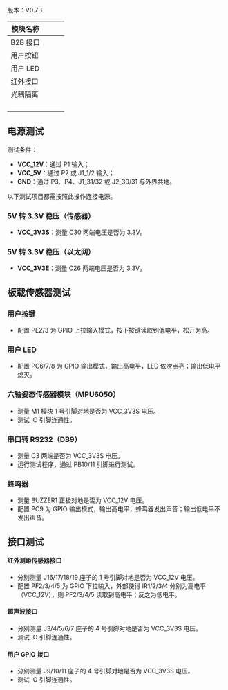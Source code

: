 版本：V0.7B

| 模块名称 |     |     |     |
| -------- | --- | --- | --- |
| B2B 接口 |     |     |     |
| 用户按钮 |     |     |     |
| 用户 LED |     |     |     |
| 红外接口 |     |     |     |
| 光耦隔离 |     |     |     |
|          |     |     |     |
|          |     |     |     |
|          |     |     |     |
|          |     |     |     |

## 电源测试

测试条件：

- **VCC_12V**：通过 P1 输入；
- **VCC_5V**：通过 P2 或 J1_1/2 输入；
- **GND**：通过 P3、P4、J1_31/32 或 J2_30/31 与外界共地。

以下测试项目都需按照此操作连接电源。

### 5V 转 3.3V 稳压（传感器）

- **VCC_3V3S**：测量 C30 两端电压是否为 3.3V。

### 5V 转 3.3V 稳压（以太网）

- **VCC_3V3E**：测量 C26 两端电压是否为 3.3V。

## 板载传感器测试

### 用户按键

- 配置 PE2/3 为 GPIO 上拉输入模式，按下按键读取到低电平，松开为高。

### 用户 LED

- 配置 PC6/7/8 为 GPIO 输出模式，输出高电平，LED 依次点亮；输出低电平熄灭。

### 六轴姿态传感器模块（MPU6050）

- 测量 M1 模块 1 号引脚对地是否为 VCC_3V3S 电压。
- 测试 IO 引脚连通性。

### 串口转 RS232（DB9）

- 测量 C3 两端是否为 VCC_3V3S 电压。
- 运行测试程序，通过 PB10/11 引脚进行测试。

### 蜂鸣器

- 测量 BUZZER1 正极对地是否为 VCC_12V 电压。
- 配置 PC9 为 GPIO 输出模式，输出高电平，蜂鸣器发出声音；输出低电平不发出声音。

## 接口测试

#### 红外测距传感器接口

- 分别测量 J16/17/18/19 座子的 1 号引脚对地是否为 VCC_12V 电压。
- 配置 PF2/3/4/5 为 GPIO 下拉输入，外部使得 IR1/2/3/4 分别为高电平（VCC_12V），则 PF2/3/4/5 读取到高电平；反之为低电平。

#### 超声波接口

- 分别测量 J3/4/5/6/7 座子的 4 号引脚对地是否为 VCC_3V3S 电压。
- 测试 IO 引脚连通性。

#### 用户 GPIO 接口

- 分别测量 J9/10/11 座子的 4 号引脚对地是否为 VCC_3V3S 电压。
- 测试 IO 引脚连通性。
